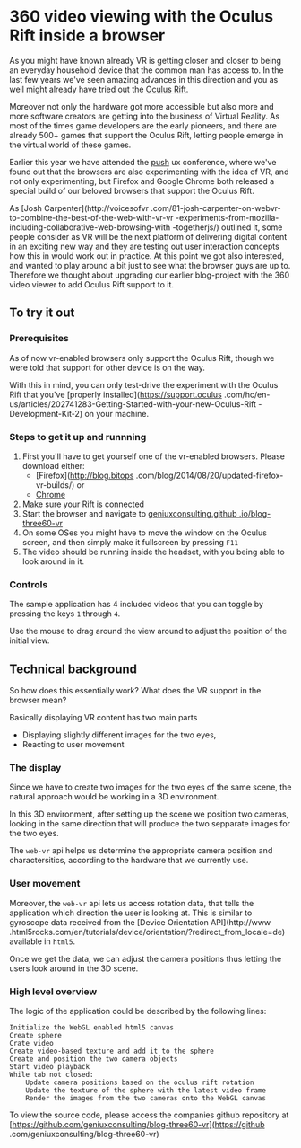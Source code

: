 360 video viewing with the Oculus Rift inside a browser
======================================================

As you might have known already VR is getting closer and closer to being an
everyday household device that the common man has access to. In the last few
years we've seen amazing advances in this direction and you as well might
already have tried out the [Oculus Rift](http://www.oculus.com/).

Moreover not only the hardware got more accessible but also more and
more software creators are getting into the business of Virtual Reality. As
most of the times game developers are the early pioneers, and there are
already 500+ games that support the Oculus Rift, letting people emerge in the
 virtual world of these games.

Earlier this year we have attended the [push](http://push-conference.com/)
ux conference, where we've found out that the browsers are also experimenting
 with the idea of VR, and not only experimenting, but Firefox and Google
 Chrome both released a special build of our beloved browsers that support
 the Oculus Rift.

As [Josh Carpenter](http://voicesofvr
.com/81-josh-carpenter-on-webvr-to-combine-the-best-of-the-web-with-vr-vr
-experiments-from-mozilla-including-collaborative-web-browsing-with
-togetherjs/) outlined it, some people consider as VR will be the next
platform of delivering digital content in an exciting new way and they are
testing out user interaction concepts how this in would work out in practice.
 At this point we got also interested, and wanted to play around a bit just to
  see what the browser guys are up to. Therefore we thought about upgrading
  our earlier blog-project with the 360 video viewer to add Oculus Rift
  support to it.


To try it out
-------------

### Prerequisites

As of now vr-enabled browsers only support the Oculus Rift, though we were told
that support for other device is on the way.

With this in mind, you can only test-drive the experiment with the Oculus
Rift that you've [properly installed](https://support.oculus
.com/hc/en-us/articles/202741283-Getting-Started-with-your-new-Oculus-Rift
-Development-Kit-2) on your machine.

### Steps to get it up and runnning

1. First you'll have to get yourself one of the vr-enabled browsers.
   Please download either:
    * [Firefox](http://blog.bitops
    .com/blog/2014/08/20/updated-firefox-vr-builds/)
      or
    * [Chrome](http://blog.tojicode.com/2014/07/bringing-vr-to-chrome.html)
1. Make sure your Rift is connected
1. Start the browser and navigate to [geniuxconsulting.github
.io/blog-three60-vr](geniuxconsulting.github.io/blog-three60-vr)
1. On some OSes you might have to move the window on the Oculus screen, and
then simply make it fullscreen by pressing `F11`
1. The video should be running inside the headset, with you being able to
look around in it.

### Controls

The sample application has 4 included videos that you can toggle by pressing
the keys `1` through `4`.

Use the mouse to drag around the view around to adjust the position of the
initial view.


Technical background
--------------------

So how does this essentially work? What does the VR support in the browser mean?

Basically displaying VR content has two main parts

* Displaying slightly different images for the two eyes,
* Reacting to user movement

### The display

Since we have to create two images for the two eyes of the same scene, the
natural approach would be working in a 3D environment.

In this 3D environment, after setting up the scene we position two cameras,
looking in the same direction that will produce the two sepparate images for
the two eyes.

The `web-vr` api helps us determine the appropriate camera position and
charactersitics, according to the hardware that we currently use.

### User movement

Moreover, the `web-vr` api lets us access rotation data, that tells the
application which direction the user is looking at. This is similar to
gyroscope data received from the [Device Orientation API](http://www
.html5rocks.com/en/tutorials/device/orientation/?redirect_from_locale=de)
available in `html5`.

Once we get the data, we can adjust the camera positions thus letting the
users look around in the 3D scene.

### High level overview

The logic of the application could be described by the following lines:

    Initialize the WebGL enabled html5 canvas
    Create sphere
    Crate video
    Create video-based texture and add it to the sphere
    Create and position the two camera objects
    Start video playback
    While tab not closed:
        Update camera positions based on the oculus rift rotation
        Update the texture of the sphere with the latest video frame
        Render the images from the two cameras onto the WebGL canvas

To view the source code, please access the companies github repository at
[https://github.com/geniuxconsulting/blog-three60-vr](https://github
.com/geniuxconsulting/blog-three60-vr)
